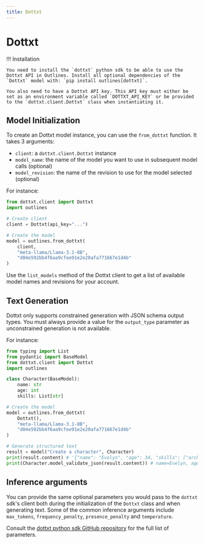 ```yaml
---
title: Dottxt
---
```


# Dottxt

!!! Installation

    You need to install the `dottxt` python sdk to be able to use the Dottxt API in Outlines. Install all optional dependencies of the `Dottxt` model with: `pip install outlines[dottxt]`.

    You also need to have a Dottxt API key. This API key must either be set as an environment variable called `DOTTXT_API_KEY` or be provided to the `dottxt.client.Dottxt` class when instantiating it.

## Model Initialization

To create an Dottxt model instance, you can use the `from_dottxt` function. It takes 3 arguments:

- `client`: a `dottxt.client.Dottxt` instance
- `model_name`: the name of the model you want to use in subsequent model calls (optional)
- `model_revision`: the name of the revision to use for the model selected (optional)

For instance:

```python
from dottxt.client import Dottxt
import outlines

# Create client
client = Dottxt(api_key="...")

# Create the model
model = outlines.from_dottxt(
    client,
    "meta-llama/Llama-3.1-8B",
    "d04e592bb4f6aa9cfee91e2e20afa771667e1d4b"
)
```

Use the `list_models` method of the Dottxt client to get a list of available model names and revisions for your account.

## Text Generation

Dottxt only supports constrained generation with JSON schema output types. You must always provide a value for the `output_type` parameter as unconstrained generation is not available.

For instance:

```python
from typing import List
from pydantic import BaseModel
from dottxt.client import Dottxt
import outlines

class Character(BaseModel):
    name: str
    age: int
    skills: List[str]

# Create the model
model = outlines.from_dottxt(
    Dottxt(),
    "meta-llama/Llama-3.1-8B",
    "d04e592bb4f6aa9cfee91e2e20afa771667e1d4b"
)

# Generate structured text
result = model("Create a character", Character)
print(result.content) # '{"name": "Evelyn", "age": 34, "skills": ["archery", "stealth", "alchemy"]}'
print(Character.model_validate_json(result.content)) # name=Evelyn, age=34, skills=['archery', 'stealth', 'alchemy']
```

## Inference arguments

You can provide the same optional parameters you would pass to the `dottxt` sdk's client both during the initialization of the `Dottxt` class and when generating text. Some of the common inference arguments include `max_tokens`, `frequency_penalty`, `presence_penalty` and `temperature`.

Consult the [dottxt python sdk GitHub repository](https://github.com/dottxt-ai/dottxt-python) for the full list of parameters.
